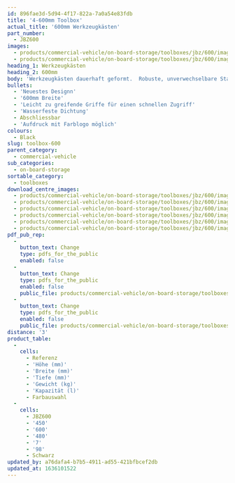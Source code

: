 ```yaml
---
id: 896fae3d-5d94-4f17-822a-7a0a54e83fdb
title: '4-600mm Toolbox'
actual_title: '600mm Werkzeugkästen'
part_number:
  - JBZ600
images:
  - products/commercial-vehicle/on-board-storage/toolboxes/jbz/600/images-lr/Product_Image_776x776_(518x518_focus_area)-JBZ600_01.jpg
  - products/commercial-vehicle/on-board-storage/toolboxes/jbz/600/images-lr/Product_Image_776x776_(518x518_focus_area)-JBZ600_02.jpg
heading_1: Werkzeugkästen
heading_2: 600mm
body: 'Werkzeugkästen dauerhaft geformt.  Robuste, unverwechselbare Staukästen für Nutzfahrzeuge in verschiedenen Grössen.'
bullets:
  - 'Neuestes Designn'
  - '600mm Breite'
  - 'Leicht zu greifende Griffe für einen schnellen Zugriff'
  - 'Wasserfeste Dichtung'
  - Abschliessbar
  - 'Aufdruck mit Farblogo möglich'
colours:
  - Black
slug: toolbox-600
parent_category:
  - commercial-vehicle
sub_categories:
  - on-board-storage
sortable_category:
  - toolboxes
download_centre_images:
  - products/commercial-vehicle/on-board-storage/toolboxes/jbz/600/images-hr/JBZ600_001.jpg
  - products/commercial-vehicle/on-board-storage/toolboxes/jbz/600/images-hr/JBZ600_002.jpg
  - products/commercial-vehicle/on-board-storage/toolboxes/jbz/600/images-hr/JBZ600_003.jpg
  - products/commercial-vehicle/on-board-storage/toolboxes/jbz/600/images-hr/JBZ600_004.jpg
  - products/commercial-vehicle/on-board-storage/toolboxes/jbz/600/images-hr/JBZ600_005.jpg
  - products/commercial-vehicle/on-board-storage/toolboxes/jbz/600/images-hr/JBZ600_03.jpg
pdf_pub_rep:
  -
    button_text: Change
    type: pdfs_for_the_public
    enabled: false
  -
    button_text: Change
    type: pdfs_for_the_public
    enabled: false
    public_file: products/commercial-vehicle/on-board-storage/toolboxes/jbz/520/pdf-lr/PIL-SAL-0030.pdf
  -
    button_text: Change
    type: pdfs_for_the_public
    enabled: false
    public_file: products/commercial-vehicle/on-board-storage/toolboxes/jbz/520/pdf-lr/PIL-SAL-0035.pdf
distance: '3'
product_table:
  -
    cells:
      - Referenz
      - 'Höhe (mm)'
      - 'Breite (mm)'
      - 'Tiefe (mm)'
      - 'Gewicht (kg)'
      - 'Kapazität (l)'
      - Farbauswahl
  -
    cells:
      - JBZ600
      - '450'
      - '600'
      - '480'
      - '7'
      - '98'
      - Schwarz
updated_by: a76dafa4-b7b5-4911-ad55-421bfbcef2db
updated_at: 1636101522
---
```

